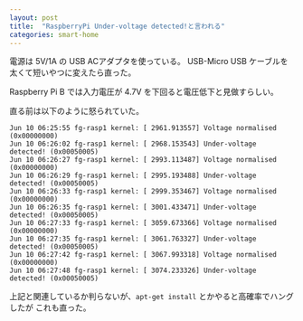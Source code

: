 ```yaml
---
layout: post
title:  "RaspberryPi Under-voltage detected!と言われる"
categories: smart-home
---
```


電源は 5V/1A の USB ACアダプタを使っている。
USB-Micro USB ケーブルを太くて短いやつに変えたら直った。

Raspberry Pi B では入力電圧が 4.7V を下回ると電圧低下と見做すらしい。

直る前は以下のように怒られていた。

```
Jun 10 06:25:55 fg-rasp1 kernel: [ 2961.913557] Voltage normalised (0x00000000)
Jun 10 06:26:02 fg-rasp1 kernel: [ 2968.153543] Under-voltage detected! (0x00050005)
Jun 10 06:26:27 fg-rasp1 kernel: [ 2993.113487] Voltage normalised (0x00000000)
Jun 10 06:26:29 fg-rasp1 kernel: [ 2995.193488] Under-voltage detected! (0x00050005)
Jun 10 06:26:33 fg-rasp1 kernel: [ 2999.353467] Voltage normalised (0x00000000)
Jun 10 06:26:35 fg-rasp1 kernel: [ 3001.433471] Under-voltage detected! (0x00050005)
Jun 10 06:27:33 fg-rasp1 kernel: [ 3059.673366] Voltage normalised (0x00000000)
Jun 10 06:27:35 fg-rasp1 kernel: [ 3061.763327] Under-voltage detected! (0x00050005)
Jun 10 06:27:42 fg-rasp1 kernel: [ 3067.993318] Voltage normalised (0x00000000)
Jun 10 06:27:48 fg-rasp1 kernel: [ 3074.233326] Under-voltage detected! (0x00050005)
```

上記と関連しているか判らないが、`apt-get install` とかやると高確率でハングしたが
これも直った。
